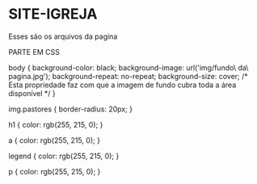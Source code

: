 # SITE-IGREJA
Esses são os arquivos da pagina

PARTE EM CSS

body {
    background-color: black;
    background-image: url('img/fundo\ da\ pagina.jpg');
    background-repeat: no-repeat;
    background-size: cover; /* Esta propriedade faz com que a imagem de fundo cubra toda a área disponível */
}

img.pastores {
    border-radius: 20px;
}

h1 {
    color: rgb(255, 215, 0);
}

a {
    color: rgb(255, 215, 0);
}

legend {
    color: rgb(255, 215, 0);
}

p {
    color: rgb(255, 215, 0);
}
